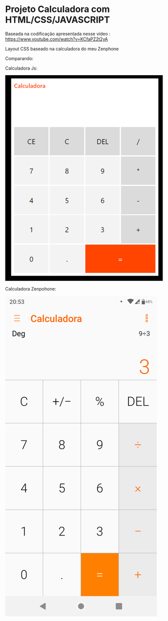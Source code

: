 # Projeto Calculadora com HTML/CSS/JAVASCRIPT

Baseada na codificação apresentada nesse vídeo : https://www.youtube.com/watch?v=KCfaPZ2t2yA

Layout CSS baseado na calculadora do meu Zenphone


Comparando: 

Calculadora Js:

![alt image](./calculator-js.png)

Calculadora Zenpohone:

![alt image](./calculator_zenphone.png)


